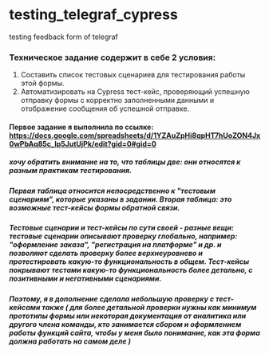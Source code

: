 # testing_telegraf_cypress
testing feedback form of telegraf 
### Техническое задание содержит в себе 2 условия:
 1. Составить список тестовых сценариев для тестирования работы этой формы.
 2. Автоматизировать на Cypress тест-кейс, проверяющий успешную отправку формы с корректно заполненными данными и отображение сообщения об успешной отправке.

#### Первое задание я выполнила по ссылке: https://docs.google.com/spreadsheets/d/1YZAuZpHi8qpHT7hUoZON4Jx0wPbAq85c_lp5JutUjPk/edit?gid=0#gid=0 
##### хочу обратить внимание на то, что таблицы две: они относятся к разным практикам тестирования. 
##### Первая таблица относится непосредственно к "тестовым сценариям", которые указаны в задании. Вторая таблица: это возможные тест-кейсы формы обратной связи. 
##### Тестовые сценарии и тест-кейсы по сути своей - разные вещи: тестовые сценарии описывают проверку глобально, например: "оформление заказа", "регистрация на платформе" и др. и позволяют сделать проверку более верхнеуровнево и протестировать какую-то функциональность в общем. Тест-кейсы покрывают тестами какую-то функциональность более детально, с позитивными и негативными сценариями. 
##### Поэтому, я в дополнение сделала небольшую проверку с тест-кейсами также ( для более детальной проверки нужны как минимум прототипы формы или некоторая документация от аналитика или другого члена команды, кто занимается сбором и оформлением работы функций сайта, чтобы у меня было понимание, как эта форма должна работать на самом деле )

